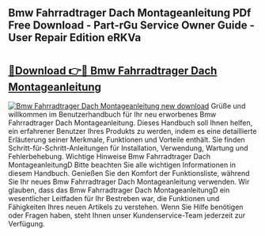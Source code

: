 ## Bmw Fahrradtrager Dach Montageanleitung PDf Free Download - Part-rGu Service Owner Guide - User Repair Edition eRKVa

# <h2><a href="http://df8lepe.blite.top/?on=Bmw+Fahrradtrager+Dach+Montageanleitung">🔗Download 👉🔴 Bmw Fahrradtrager Dach Montageanleitung</a></h2>

[![Bmw Fahrradtrager Dach Montageanleitung new download](https://i.imgur.com/lujVjoI.png)](http://df8lepe.blite.top/?on=Bmw+Fahrradtrager+Dach+Montageanleitung)
Grüße und willkommen im Benutzerhandbuch für Ihr neu erworbenes Bmw Fahrradtrager Dach Montageanleitung. Dieses Handbuch soll Ihnen helfen, ein erfahrener Benutzer Ihres Produkts zu werden, indem es eine detaillierte Erläuterung seiner Merkmale, Funktionen und Vorteile enthält. Sie finden Schritt-für-Schritt-Anleitungen für Installation, Verwendung, Wartung und Fehlerbehebung. Wichtige Hinweise Bmw Fahrradtrager Dach MontageanleitungD Bitte beachten Sie alle wichtigen Informationen in diesem Handbuch. Genießen Sie den Komfort der Funktionsliste, während Sie Ihr neues Bmw Fahrradtrager Dach Montageanleitung verwenden. Wir glauben, dass das Bmw Fahrradtrager Dach MontageanleitungD ein wesentlicher Leitfaden für Ihr Bestreben war, die Funktionen und Fähigkeiten Ihres neuen Artikels zu verstehen. Wenn Sie Hilfe benötigen oder Fragen haben, steht Ihnen unser Kundenservice-Team jederzeit zur Verfügung.

